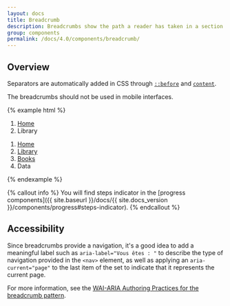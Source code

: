 ```yaml
---
layout: docs
title: Breadcrumb
description: Breadcrumbs show the path a reader has taken in a section and can return the reader to a higher-level page. It thus shows the reader's location within the website's hierarchy. Only websites with deep tree structures need breadcrumbs.
group: components
permalink: /docs/4.0/components/breadcrumb/
---
```


## Overview

Separators are automatically added in CSS through [`::before`](https://developer.mozilla.org/en-US/docs/Web/CSS/::before) and [`content`](https://developer.mozilla.org/en-US/docs/Web/CSS/content).

The breadcrumbs should not be used in mobile interfaces.

{% example html %}
<nav aria-label="Vous êtes : ">
  <ol class="breadcrumb">
    <li class="breadcrumb-item"><a href="#">Home</a></li>
    <li class="breadcrumb-item active" aria-current="page">Library</li>
  </ol>
</nav>

<nav aria-label="Vous êtes : ">
  <ol class="breadcrumb">
    <li class="breadcrumb-item"><a href="#">Home</a></li>
    <li class="breadcrumb-item"><a href="#">Library</a></li>
    <li class="breadcrumb-item"><a href="#">Books</a></li>
    <li class="breadcrumb-item active" aria-current="page">Data</li>
  </ol>
</nav>
{% endexample %}

{% callout info %}
You will find steps indicator in the [progress components]({{ site.baseurl }}/docs/{{ site.docs_version }}/components/progress#steps-indicator).
{% endcallout %}

## Accessibility

Since breadcrumbs provide a navigation, it's a good idea to add a meaningful label such as `aria-label="Vous êtes : "` to describe the type of navigation provided in the `<nav>` element, as well as applying an `aria-current="page"` to the last item of the set to indicate that it represents the current page.

For more information, see the [WAI-ARIA Authoring Practices for the breadcrumb pattern](https://www.w3.org/TR/wai-aria-practices/#breadcrumb).

